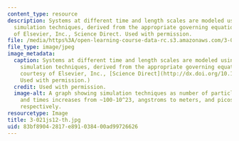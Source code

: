 ```yaml
---
content_type: resource
description: Systems at different time and length scales are modeled using different
  simulation techniques, derived from the appropriate governing equations. Image courtesy
  of Elsevier, Inc., Science Direct. Used with permission.
file: /media/https%3A/open-learning-course-data-rc.s3.amazonaws.com/3-021j-introduction-to-modeling-and-simulation-spring-2012/83bf89042817e891038400ad99726626_3-021js12-th.jpg
file_type: image/jpeg
image_metadata:
  caption: Systems at different time and length scales are modeled using different
    simulation techniques, derived from the appropriate governing equations. (Image
    courtesy of Elsevier, Inc., [Science Direct](http://dx.doi.org/10.1016/S1369-7021(07)70208-0).
    Used with permission.)
  credit: Used with permission.
  image-alt: A graph showing simulation techniques as number of particles, lengths,
    and times increases from ~100-10^23, angstroms to meters, and picoseconds to seconds,
    respectively.
resourcetype: Image
title: 3-021js12-th.jpg
uid: 83bf8904-2817-e891-0384-00ad99726626
---
```

